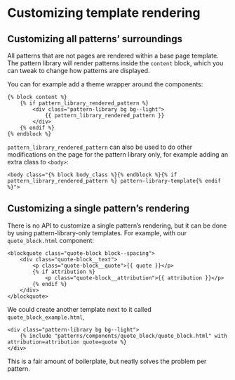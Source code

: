# Customizing template rendering

## Customizing all patterns’ surroundings

All patterns that are not pages are rendered within a base page template. The pattern library will render patterns inside the `content` block, which you can tweak to change how patterns are displayed.

You can for example add a theme wrapper around the components:

```jinja2
{% block content %}
    {% if pattern_library_rendered_pattern %}
        <div class="pattern-library bg bg--light">
            {{ pattern_library_rendered_pattern }}
        </div>
    {% endif %}
{% endblock %}
```

`pattern_library_rendered_pattern` can also be used to do other modifications on the page for the pattern library only, for example adding an extra class to `<body>`:

```jinja2
<body class="{% block body_class %}{% endblock %}{% if pattern_library_rendered_pattern %} pattern-library-template{% endif %}">
```

## Customizing a single pattern’s rendering

There is no API to customize a single pattern’s rendering, but it can be done by using pattern-library-only templates. For example, with our `quote_block.html` component:

```django
<blockquote class="quote-block block--spacing">
    <div class="quote-block__text">
        <p class="quote-block__quote">{{ quote }}</p>
        {% if attribution %}
            <p class="quote-block__attribution">{{ attribution }}</p>
        {% endif %}
    </div>
</blockquote>
```

We could create another template next to it called `quote_block_example.html`,

```django
<div class="pattern-library bg bg--light">
    {% include "patterns/components/quote_block/quote_block.html" with attribution=attribution quote=quote %}
</div>
```

This is a fair amount of boilerplate, but neatly solves the problem per pattern.
